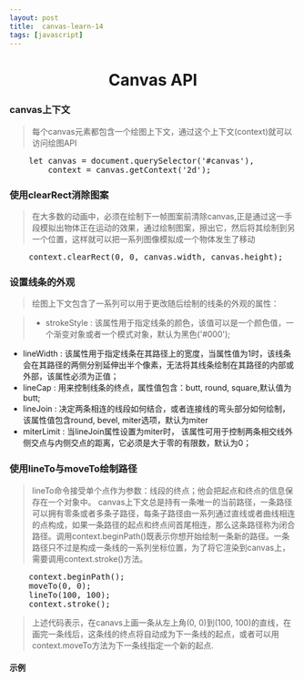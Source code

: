 ```yaml
---
layout: post
title:  canvas-learn-14
tags: [javascript]
---
```


<h1 style="text-align:center;">Canvas API</h1>

### canvas上下文

> 每个canvas元素都包含一个绘图上下文，通过这个上下文(context)就可以访问绘图API

<pre>
    let canvas = document.querySelector('#canvas'),
        context = canvas.getContext('2d');
</pre>

### 使用clearRect消除图案

> 在大多数的动画中，必须在绘制下一帧图案前清除canvas,正是通过这一手段模拟出物体正在运动的效果，通过绘制图案，擦出它，然后将其绘制到另一个位置，这样就可以把一系列图像模拟成一个物体发生了移动

<pre>
    context.clearRect(0, 0, canvas.width, canvas.height);
</pre>

### 设置线条的外观

> 绘图上下文包含了一系列可以用于更改随后绘制的线条的外观的属性：

> * strokeStyle : 该属性用于指定线条的颜色，该值可以是一个颜色值，一个渐变对象或者一个模式对象，默认为黑色('#000');
* lineWidth : 该属性用于指定线条在其路径上的宽度，当属性值为1时，该线条会在其路径的两侧分别延伸出半个像素，无法将其线条绘制在其路径的内部或外部，该属性必须为正值；
* lineCap : 用来控制线条的终点，属性值包含：butt, round, square,默认值为butt;
* lineJoin : 决定两条相连的线段如何结合，或者连接线的弯头部分如何绘制，该属性值包含round, bevel, miter选项，默认为miter
* miterLimit : 当lineJoin属性设置为miter时， 该属性可用于控制两条相交线外侧交点与内侧交点的距离，它必须是大于零的有限数，默认为0；

### 使用lineTo与moveTo绘制路径

> lineTo命令接受单个点作为参数：线段的终点；他会把起点和终点的信息保存在一个对象中。
> canvas上下文总是持有一条唯一的当前路径，一条路径可以拥有零条或者多条子路径，每条子路径由一系列通过直线或者曲线相连的点构成，如果一条路径的起点和终点间首尾相连，那么这条路径称为闭合路径。调用context.beginPath()既表示你想开始绘制一条新的路径。一条路径只不过是构成一条线的一系列坐标位置，为了将它渲染到canvas上，需要调用context.stroke()方法。

<pre>
    context.beginPath();
    moveTo(0, 0);
    lineTo(100, 100);
    context.stroke();
</pre>

> 上述代码表示，在canavs上画一条从左上角(0, 0)到(100, 100)的直线，在画完一条线后，这条线的终点将自动成为下一条线的起点，或者可以用context.moveTo方法为下一条线指定一个新的起点.

#### 示例

<pre>
    
</pre>